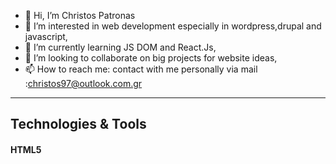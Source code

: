 - 👋 Hi, I’m Christos Patronas
- 👀 I’m interested in web development especially in wordpress,drupal and javascript, 
- 🌱 I’m currently learning JS DOM and React.Js,
- 💞️ I’m looking to collaborate on big projects for website ideas,
- 📫 How to reach me: contact with me personally via mail :christos97@outlook.com.gr

<!---
ChristosPatronas/ChristosPatronas is a ✨ special ✨ repository because its `README.md` (this file) appears on your GitHub profile.
You can click the Preview link to take a look at your changes.
--->

___

##   Technologies & Tools

#### <i class="fa-brands fa-html5"> </i> HTML5

